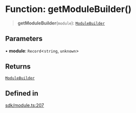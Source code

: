 # Function: getModuleBuilder()

> **getModuleBuilder**(`module`): [`ModuleBuilder`](../classes/ModuleBuilder.md)

## Parameters

• **module**: `Record`\<`string`, `unknown`\>

## Returns

[`ModuleBuilder`](../classes/ModuleBuilder.md)

## Defined in

[sdk/module.ts:207](https://github.com/andreisergiu98/baeta/blob/e352a1ec749c5b23df693f5f8373ac0b75347349/packages/core/sdk/module.ts#L207)
